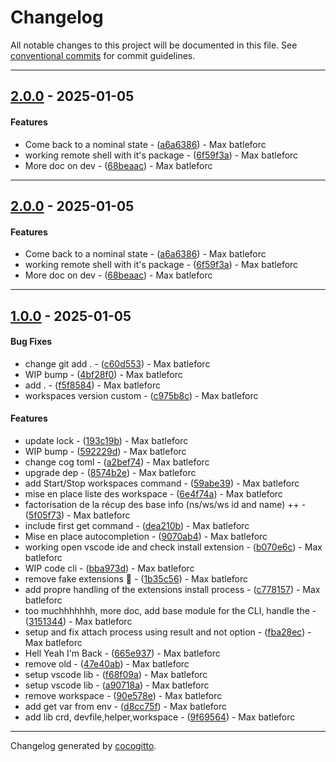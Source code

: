 # Changelog
All notable changes to this project will be documented in this file. See [conventional commits](https://www.conventionalcommits.org/) for commit guidelines.

- - -
## [2.0.0](https://github.com/batleforc/Dev_Cli/compare/68beaac19f7f5849398ea42dee75fd3ac814f787..2.0.0) - 2025-01-05
#### Features
- Come back to a nominal state - ([a6a6386](https://github.com/batleforc/Dev_Cli/commit/a6a6386b70e3ad278a1bb3dd2ce30c716de9ef26)) - Max batleforc
- working remote shell with it's package - ([6f59f3a](https://github.com/batleforc/Dev_Cli/commit/6f59f3a57f4a46a265d0a72c2d1f7376d57a1acc)) - Max batleforc
- More doc on dev - ([68beaac](https://github.com/batleforc/Dev_Cli/commit/68beaac19f7f5849398ea42dee75fd3ac814f787)) - Max batleforc

- - -

## [2.0.0](https://github.com/batleforc/Dev_Cli/compare/68beaac19f7f5849398ea42dee75fd3ac814f787..2.0.0) - 2025-01-05
#### Features
- Come back to a nominal state - ([a6a6386](https://github.com/batleforc/Dev_Cli/commit/a6a6386b70e3ad278a1bb3dd2ce30c716de9ef26)) - Max batleforc
- working remote shell with it's package - ([6f59f3a](https://github.com/batleforc/Dev_Cli/commit/6f59f3a57f4a46a265d0a72c2d1f7376d57a1acc)) - Max batleforc
- More doc on dev - ([68beaac](https://github.com/batleforc/Dev_Cli/commit/68beaac19f7f5849398ea42dee75fd3ac814f787)) - Max batleforc

- - -

## [1.0.0](https://github.com/batleforc/poc-che-dev-cli/compare/68f5c495c7cf4d22af169208ad2db7961713a5a8..1.0.0) - 2025-01-05
#### Bug Fixes
- change git add . - ([c60d553](https://github.com/batleforc/poc-che-dev-cli/commit/c60d55363bcf724d972e7e87c037fa64db52373e)) - Max batleforc
- WIP bump - ([4bf28f0](https://github.com/batleforc/poc-che-dev-cli/commit/4bf28f09889ce3250d1584519977f24f993e82ad)) - Max batleforc
- add . - ([f5f8584](https://github.com/batleforc/poc-che-dev-cli/commit/f5f8584cffb05c125488fbeb79c7eda1e6152b78)) - Max batleforc
- workspaces version custom - ([c975b8c](https://github.com/batleforc/poc-che-dev-cli/commit/c975b8ced97ec436ad2a82e529276a9c2bc6bdde)) - Max batleforc
#### Features
- update lock - ([193c19b](https://github.com/batleforc/poc-che-dev-cli/commit/193c19b947c0015e821a11367dc9b3fb7b392116)) - Max batleforc
- WIP bump - ([592229d](https://github.com/batleforc/poc-che-dev-cli/commit/592229d77785e37efa2236d35ef8dd94ec5625af)) - Max batleforc
- change cog toml - ([a2bef74](https://github.com/batleforc/poc-che-dev-cli/commit/a2bef7469e7194a58d9f422cf7cfa07ee28ab9d0)) - Max batleforc
- upgrade dep - ([8574b2e](https://github.com/batleforc/poc-che-dev-cli/commit/8574b2eaa02188d18466d6e83ab7f5957cceee8b)) - Max batleforc
- add Start/Stop workspaces command - ([59abe39](https://github.com/batleforc/poc-che-dev-cli/commit/59abe3985b6b9dda2ef9737c07b72bbc1e2d6b3f)) - Max batleforc
- mise en place liste des workspace - ([6e4f74a](https://github.com/batleforc/poc-che-dev-cli/commit/6e4f74a8bfcc39a9cdc72c2322e1d5890c460510)) - Max batleforc
- factorisation de la récup des base info (ns/ws/ws id and name) ++ - ([5f05f73](https://github.com/batleforc/poc-che-dev-cli/commit/5f05f73b133a5f601411b9bdb8943a2ce95348a0)) - Max batleforc
- include first get command - ([dea210b](https://github.com/batleforc/poc-che-dev-cli/commit/dea210be666fb15565771dbae9121c55d5bd9e47)) - Max batleforc
- Mise en place autocompletion - ([9070ab4](https://github.com/batleforc/poc-che-dev-cli/commit/9070ab456cad2090af902e2de7a055cacdd0c364)) - Max batleforc
- working open vscode ide and check install extension - ([b070e6c](https://github.com/batleforc/poc-che-dev-cli/commit/b070e6c4c08f431899108e7603155b43ae28c38e)) - Max batleforc
- WIP code cli - ([bba973d](https://github.com/batleforc/poc-che-dev-cli/commit/bba973dfad043be628a8df5618cc942d516a57f1)) - Max batleforc
- remove fake extensions :rofl: - ([1b35c56](https://github.com/batleforc/poc-che-dev-cli/commit/1b35c56a910f93e7d57ed3868df34308c3bc3bc0)) - Max batleforc
- add propre handling of the extensions install process - ([c778157](https://github.com/batleforc/poc-che-dev-cli/commit/c77815785a67499e13a27b00a114126ba1b73630)) - Max batleforc
- too muchhhhhhh, more doc, add base module for the CLI, handle the - ([3151344](https://github.com/batleforc/poc-che-dev-cli/commit/3151344ece25a759a6c64e4f66426c21c5f29011)) - Max batleforc
- setup and fix attach process using result and not option - ([fba28ec](https://github.com/batleforc/poc-che-dev-cli/commit/fba28ec9c1a9bb15a220afbfe13f6fd2d27f3862)) - Max batleforc
- Hell Yeah I'm Back - ([665e937](https://github.com/batleforc/poc-che-dev-cli/commit/665e937c9fab0fb63c2e87ac18db7f1d8b482698)) - Max batleforc
- remove old - ([47e40ab](https://github.com/batleforc/poc-che-dev-cli/commit/47e40abb1500ec7327f722b4d0ffeccbec51f628)) - Max batleforc
- setup vscode lib - ([f68f09a](https://github.com/batleforc/poc-che-dev-cli/commit/f68f09aaa06af4345c5c7cc75f98cca8ef43c1c1)) - Max batleforc
- setup vscode lib - ([a90718a](https://github.com/batleforc/poc-che-dev-cli/commit/a90718a7052072c7d3273d79c843bfaff4dfd3d3)) - Max batleforc
- remove workspace - ([90e578e](https://github.com/batleforc/poc-che-dev-cli/commit/90e578e06931285fdbda30d0f8eb76056c0b5baa)) - Max batleforc
- add get var from env - ([d8cc75f](https://github.com/batleforc/poc-che-dev-cli/commit/d8cc75f68679afd72ee6314f7dc6dc1f95b0b84a)) - Max batleforc
- add lib crd, devfile,helper,workspace - ([9f69564](https://github.com/batleforc/poc-che-dev-cli/commit/9f695645e321ae62568dfc2722907e2f20d9c23a)) - Max batleforc

- - -

Changelog generated by [cocogitto](https://github.com/cocogitto/cocogitto).